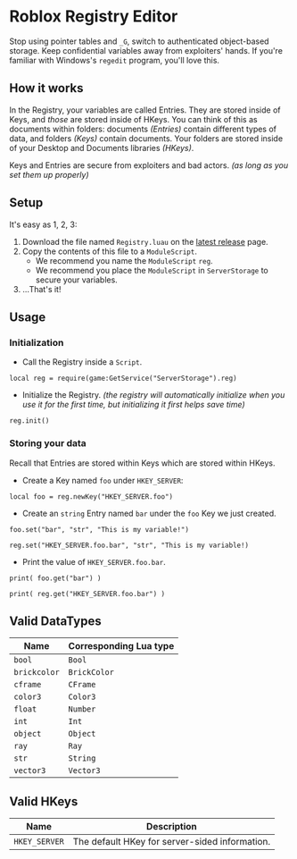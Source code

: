 # Roblox Registry Editor

Stop using pointer tables and `_G`, switch to authenticated object-based storage. Keep confidential variables away from exploiters' hands. If you're familiar with Windows's `regedit` program, you'll love this.

## How it works

In the Registry, your variables are called Entries. They are stored inside of Keys, and *those* are stored inside of HKeys. You can think of this as documents within folders: documents *(Entries)* contain different types of data, and folders *(Keys)* contain documents. Your folders are stored inside of your Desktop and Documents libraries *(HKeys)*.

Keys and Entries are secure from exploiters and bad actors. *(as long as you set them up properly)*

## Setup

It's easy as 1, 2, 3:

1. Download the file named `Registry.luau` on the [latest release](https://github.com/ayvacs/registry/releases/latest/) page.
2. Copy the contents of this file to a `ModuleScript`.
	* We recommend you name the `ModuleScript` `reg`.
	* We recommend you place the `ModuleScript` in `ServerStorage` to secure your variables.
3. ...That's it!

## Usage

### Initialization

* Call the Registry inside a `Script`.

```
local reg = require(game:GetService("ServerStorage").reg)
```

* Initialize the Registry. *(the registry will automatically initialize when you use it for the first time, but initializing it first helps save time)*

```
reg.init()
```

### Storing your data

Recall that Entries are stored within Keys which are stored within HKeys.

* Create a Key named `foo` under `HKEY_SERVER`:

```
local foo = reg.newKey("HKEY_SERVER.foo")
```

* Create an `string` Entry named `bar` under the `foo` Key we just created.

```
foo.set("bar", "str", "This is my variable!")
```

```
reg.set("HKEY_SERVER.foo.bar", "str", "This is my variable!)
```

* Print the value of `HKEY_SERVER.foo.bar`.

```
print( foo.get("bar") )
```

```
print( reg.get("HKEY_SERVER.foo.bar") )
```

## Valid DataTypes

| Name | Corresponding Lua type |
| --- | --- |
| `bool` | `Bool` |
| `brickcolor` | `BrickColor` |
| `cframe` | `CFrame` |
| `color3` | `Color3` |
| `float` | `Number` |
| `int` | `Int` |
| `object` | `Object` |
| `ray` | `Ray` |
| `str` | `String` |
| `vector3` | `Vector3` |

## Valid HKeys

| Name | Description |
| --- | --- |
| `HKEY_SERVER` | The default HKey for server-sided information. |